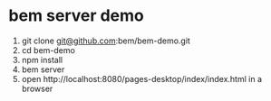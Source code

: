 bem server demo
===============

1. git clone git@github.com:bem/bem-demo.git 
2. cd bem-demo
3. npm install
4. bem server
5. open http://localhost:8080/pages-desktop/index/index.html in a browser
